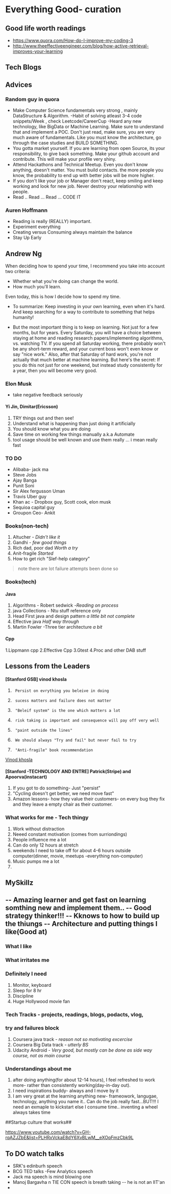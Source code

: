 # Everything Good- curation #

## Good life worth readings ##
- https://www.quora.com/How-do-I-improve-my-coding-3
- http://www.theeffectiveengineer.com/blog/how-active-retrieval-improves-your-learning

## Tech Blogs ##


## Advices ##


### Random guy in quora ###
- Make Computer Science fundamentals very strong , mainly DataStructure & Algorithm.
-Habit of solving atleast 3-4 code snippets/Week , check Leetcode/CareerCup
-Heard any new technology, like BigData or Machine Learning. Make sure to understand that and implement a POC. Don't just read, make sure, you are very much aware of fundamentals. Like you must know the architecture, go through the case studies and BUILD SOMETHING.
- You gotta market yourself. If you are learning from open Source, its your responsibility, to give back something. Make your github account and contribute. This will make your profile very shiny.
- Attend Hackathons and Technical Meetup. Even you don't know anything, doesn't matter. You must build contacts. the more people you know, the probability to end up with better jobs will be more higher.
- If you don't like your job or Manager don't react, keep smiling and keep working and look for new job. Never destroy your relationship with people.
- Read .. Read ... Read ... CODE IT

### Auren Hoffmann ###
- Reading is really (REALLY) important.
- Experiment everything
- Creating versus Consuming always maintain the balance
- Stay Up Early

## Andrew Ng ###
When deciding how to spend your time, I recommend you take into account two criteria:

- Whether what you're doing can change the world.
- How much you'll learn.

Even today, this is how I decide how to spend my time.

- To summarize: Keep investing in your own learning, even when it's hard. And keep searching for a way to contribute to something that helps humanity!

- But the most important thing is to keep on learning. Not just for a few months, but for years.
Every Saturday, you will have a choice between staying at home and reading research papers/implementing algorithms, vs. watching TV. If you spend all Saturday working, there probably won't be any short-term reward, and your current boss won't even know or say "nice work." Also, after that Saturday of hard work, you're not actually that much better at machine learning. But here's the secret: If you do this not just for one weekend, but instead study consistently for a year, then you will become very good.

### Elon Musk ###
- take negative feedback seriously


#### Yi Jin, Dimitar(Ericsson) ####
1. TRY things out and then see!
2. Understand what is happening than just doing it artificially
3. You should know what you are doing
4. Save time on working few things manually a.k.a Automate
5. tool usage should be well known and use them really ... i mean really fast 

### TO DO ###
- Alibaba- jack ma
- Steve Jobs
- Ajay Banga
- Punit Soni
- Sir Alex fergusson Uman
- Travis Uber guy
- Khan ac - Dropbox guy, Scott cook, elon musk
- Sequioa capital guy
- Groupon Ceo- Ankit

### Books(non-tech) ###

1. Altucher - *Didn't like it*
2. Gandhi - *few good things*
3. Rich dad, poor dad *Worth a try*
4. Anit-fragile *Started*
5. How to get rich "Slef-help category"
 
> note there are lot failure attempts been done so 



### Books(tech) ###
#### Java  #####
1. Algorithms - Robert sedwick  -*Reading on process*
2. java Collections - Ntu stuff reference only
3. Head First java and design pattern *a little bit not complete*
4. Effective java *Half way through*
5. Martin Fowler -Three tier architecture *a bit*

#### Cpp #####
1.Lippmann cpp
2.Effective Cpp
3.Gtest 
4.Proc and other DAB stuff



## Lessons from the Leaders ##
#### [Stanford GSB] vinod khosla  ####
1. 		Persist on evrything you beleive in doing
1. 		sucess matters and failure does not matter
1. 		"Beleif system" is the one which matters a lot
1. 		risk taking is important and consequence will pay off very well
1. 		"paint outside the lines"
1. 		We should always "Try and fail" but never fail to try
1. 		"Anti-fragile" book recommendation

[Vinod khosla](https://www.youtube.com/watch?v=HZcXup7p5-8&index=4&list=PLxq_lXOUlvQAwaY_9K4ZFH9Xdar9WzCaL)

#### [Stanford -TECHNOLOGY AND ENTRE] Patrick(Stripe) and Apoorva(instacart) ####
1. If you got to do something- Just "persist"
2. "Cycling doesn't get better, we need move fast"
3. Amazon lessons- how they value their customers- on every bug they fix and they leave a empty chair as their customer.
 
### What works for me - Tech thingy ###
1. Work without distraction
2. Neeed constant motivation (comes from surriondings)
3. People influence me a lot
4. Can do only 12 hours at stretch 
5. weekends I need to take off for about 4-6 hours outside computer(dinner, movie, meetups -everything non-computer)
6. Music pumps me a lot
7. 
##  MySkillz ##

-- Amazing learner and get fast on learning somthing new and implement them..
-- Good strategy thinker!!!
-- Kknows to how to build up the thiungs
-- Architecture and putting things I like(Good at)
--


### What I like ###

### What irritates me ###

### Definitely I need ###
1. Monitor, keyboard
2. Sleep for 8 hr
3. Discipline
4. Huge Hollywood movie fan


### Tech Tracks - projects, readings, blogs, podacts, vlog, ####


### try and failures block ###
1. Coursera java track - *reason not so motivating excercise*
2. Coursera Big Data track - *utterly BS*
3. Udacity Android  - *Very good, but mostly can be done as side way course, not as main course*

### Understandings about me ####
1. after doing anything(for about 12-14 hours), I feel refreshed to work more- rather than consistently working(day-in-day out).
2. I need inspirations buddy- always and I move by it
3. I am very great at the learning anything new- frameowork, langugae, technology, anything you name it.. Can do the job really fast...BUT!!! I need an exmaple to kickstart else I consume time.. inventing a wheel always takes time


##Startup culture that works##

https://www.youtube.com/watch?v=GH-rqAZJZbE&list=PLHRxVckaE8dY6XvBLwM__eXOqFmzCbk9L


## To DO watch talks ##

- SRK's edinburh speech
- BCG TED talks
-Few Analytics speech
- Jack ma speech is mind blowing one
- Manoj Bargavha n TIE CON speech is breath taking -- he is not an IIT'an
- 
